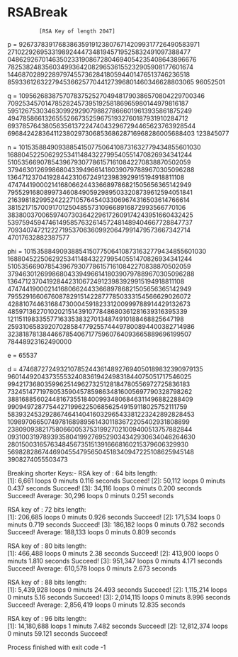 # RSABreak 
			  [RSA Key of length 2047]
p = 
    92673783917683863591912380767142099317726490583971
    27102292695331989244473481945719525832491097388477
    04862926701463502331908672804694054235408643896676
    78253824835603499364208296536155232905908177601674
    14468702892289797455736284180594401476513746236518
    85933612632279453662577044127396801460346628803065
    96052501

q = 
    10956268387570783752527049481790386570804229700346
    70925345701478528245739519258186965980144979816187
    59512675303463099292907988278666019613935861875249
    49478586613265552667352596751932760187931910284712
    69378576438056356137224740432967294465623763928544
    69684242836411238029730685368628716968286005688403
    123845077

n = 
    10153588490938854150775064108731632779434855601030
    16880452250629253411484322799540551470826934341244
    51053566907854396793077861571610842270838870502059
    37946301269986804339496614180390797889670305096288
    13647123704192844231067249123983929915194918811108
    47474419000214168066244336689786821505656365142949
    79552916808997346084905929895033208739612594051841
    21639818299524222710576454033069674316503614766614
    38152171570091701250485573109668916872993566770106
    38380037006597407303642296172609174243951660432425
    53975945947461495857632614572481489404667728847737
    70934074721222719537063609920647991479573667342714
    47017632882387577

phi = 
    10153588490938854150775064108731632779434855601030
    16880452250629253411484322799540551470826934341244
    51053566907854396793077861571610842270838870502059
    37946301269986804339496614180390797889670305096288
    13647123704192844231067249123983929915194918811108
    47474419000214168066244336689786821505656365142949
    79552916606760878291514228777850333154566629026072
    42881074463168473000459182331200999788914429132673
    48597136270102021514391077848680361281639316395339
    12115119833557716335383270134874910188468825647198
    25931065839207028584779255744497800894400382714986
    32381878138446678540671775960764093665889696199507
    78448923162490000

e = 65537

d = 
    47468727249321078524436148927694050189832390979135
    96014492043735553240836194249831844075051717546025
    99421736803599625149627325128184780556972725836183
    73245147719780535904578598634816005697790328798262
    38816885602448167355184009934806846311496882288409
    99094972877544271996225068562549159118025752111759
    58393245329286746414041603296543381223242892828453
    10989706650749781689895614301183672205402931808899
    23809093821758066005375319927021009400513757882844
    09310031978939358041992769529034342930634046264630
    28015003165763484567351513916668160215379606329930
    56982828674469045547956504518340947225108625945148
    3908274055503473

Breaking shorter Keys:-
  RSA key of : 64 bits length:    
	[1]:         6,661 loops	0 minuts 0.116 seconds	Succeed!
	[2]:        50,112 loops	0 minuts 0.437 seconds	Succeed!
	[3]:        34,116 loops	0 minuts 0.200 seconds	Succeed!
	Average:         30,296 loops	0 minuts 0.251 seconds	

  RSA key of : 72 bits length:    
	[1]:       206,685 loops	0 minuts 0.926 seconds	Succeed!
	[2]:       171,534 loops	0 minuts 0.719 seconds	Succeed!
	[3]:       186,182 loops	0 minuts 0.782 seconds	Succeed!
	Average:        188,133 loops	0 minuts 0.809 seconds	

  RSA key of : 80 bits length:    
	[1]:       466,488 loops	0 minuts 2.38 seconds	Succeed!
	[2]:       413,900 loops	0 minuts 1.810 seconds	Succeed!
	[3]:       951,347 loops	0 minuts 4.171 seconds	Succeed!
	Average:        610,578 loops	0 minuts 2.673 seconds	

  RSA key of : 88 bits length:    
	[1]:     5,439,928 loops	0 minuts 24.493 seconds	Succeed!
	[2]:     1,115,214 loops	0 minuts 5.16 seconds	Succeed!
	[3]:     2,014,115 loops	0 minuts 8.996 seconds	Succeed!
	Average:      2,856,419 loops	0 minuts 12.835 seconds	

  RSA key of : 96 bits length:    
	[1]:    14,180,688 loops	1 minuts 7.482 seconds	Succeed!
	[2]:    12,812,374 loops	0 minuts 59.121 seconds	Succeed!

Process finished with exit code -1

